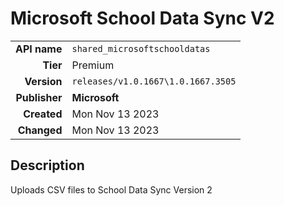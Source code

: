 # Microsoft School Data Sync V2
| | |
|-:|-|
|**API name**|`shared_microsoftschooldatas`|
|**Tier**|Premium|
|**Version**|`releases/v1.0.1667\1.0.1667.3505`|
|**Publisher**|**Microsoft**|
|**Created**|Mon Nov 13 2023|
|**Changed**|Mon Nov 13 2023|

## Description
Uploads CSV files to School Data Sync Version 2
